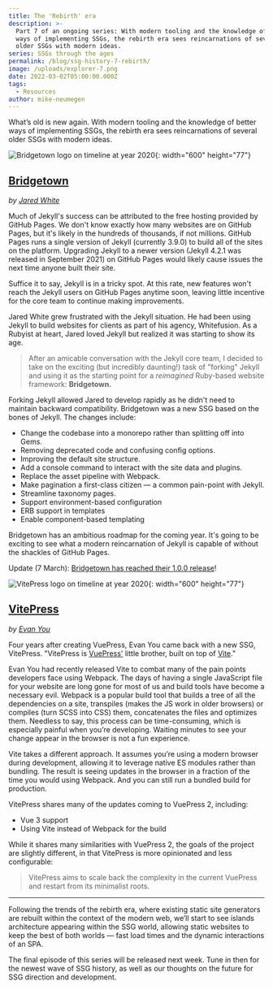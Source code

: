 ```yaml
---
title: The 'Rebirth' era
description: >-
  Part 7 of an ongoing series: With modern tooling and the knowledge of better
  ways of implementing SSGs, the rebirth era sees reincarnations of several
  older SSGs with modern ideas.
series: SSGs through the ages
permalink: /blog/ssg-history-7-rebirth/
image: /uploads/explorer-7.png
date: 2022-03-02T05:00:00.000Z
tags:
  - Resources
author: mike-neumegen
---
```

What’s old is new again. With modern tooling and the knowledge of better ways of implementing SSGs, the rebirth era sees reincarnations of several older SSGs with modern ideas.

![Bridgetown logo on timeline at year 2020](https://dam-cdn.cloudcannon.com/bridgetown-timeline.svg){: width="600" height="77"}

## **[Bridgetown](https://www.bridgetownrb.com/)**

*by [Jared White](https://github.com/jaredcwhite)*

Much of Jekyll's success can be attributed to the free hosting provided by GitHub Pages. We don't know exactly how many websites are on GitHub Pages, but it's likely in the hundreds of thousands, if not millions. GitHub Pages runs a single version of Jekyll (currently 3.9.0) to build all of the sites on the platform. Upgrading Jekyll to a newer version (Jekyll 4.2.1 was released in September 2021) on GitHub Pages would likely cause issues the next time anyone built their site.

Suffice it to say, Jekyll is in a tricky spot. At this rate, new features won't reach the Jekyll users on GitHub Pages anytime soon, leaving little incentive for the core team to continue making improvements.

Jared White grew frustrated with the Jekyll situation. He had been using Jekyll to build websites for clients as part of his agency, Whitefusion. As a Rubyist at heart, Jared loved Jekyll but realized it was starting to show its age.

> After an amicable conversation with the Jekyll core team, I decided to take on the exciting (but incredibly daunting\!) task of "forking" Jekyll and using it as the starting point for a *reimagined* Ruby-based website framework: **Bridgetown.**

Forking Jekyll allowed Jared to develop rapidly as he didn't need to maintain backward compatibility. Bridgetown was a new SSG based on the bones of Jekyll. The changes include:

* Change the codebase into a monorepo rather than splitting off into Gems.
* Removing deprecated code and confusing config options.
* Improving the default site structure.
* Add a console command to interact with the site data and plugins.
* Replace the asset pipeline with Webpack.
* Make pagination a first-class citizen — a common pain-point with Jekyll.
* Streamline taxonomy pages.
* Support environment-based configuration
* ERB support in templates
* Enable component-based templating

Bridgetown has an ambitious roadmap for the coming year. It's going to be exciting to see what a modern reincarnation of Jekyll is capable of without the shackles of GitHub Pages.

Update (7 March): [Bridgetown has reached their 1.0.0 release](https://github.com/bridgetownrb/bridgetown/releases/tag/v1.0.0)\!

![VitePress logo on timeline at year 2020](https://dam-cdn.cloudcannon.com/vitepress-timeline.svg){: width="600" height="77"}

## **[VitePress](https://vitepress.vuejs.org/)**

*by [Evan You](https://github.com/yyx990803)*

Four years after creating VuePress, Evan You came back with a new SSG, VitePress. "VitePress is [VuePress'](https://vuepress.vuejs.org/) little brother, built on top of [Vite](https://github.com/vitejs/vite)."

Evan You had recently released Vite to combat many of the pain points developers face using Webpack. The days of having a single JavaScript file for your website are long gone for most of us and build tools have become a necessary evil. Webpack is a popular build tool that builds a tree of all the dependencies on a site, transpiles (makes the JS work in older browsers) or compiles (turn SCSS into CSS) them, concatenates the files and optimizes them. Needless to say, this process can be time-consuming, which is especially painful when you’re developing. Waiting minutes to see your change appear in the browser is not a fun experience.

Vite takes a different approach. It assumes you’re using a modern browser during development, allowing it to leverage native ES modules rather than bundling. The result is seeing updates in the browser in a fraction of the time you would using Webpack. And you can still run a bundled build for production.

VitePress shares many of the updates coming to VuePress 2, including:

* Vue 3 support
* Using Vite instead of Webpack for the build

While it shares many similarities with VuePress 2, the goals of the project are slightly different, in that VitePress is more opinionated and less configurable:

> VitePress aims to scale back the complexity in the current VuePress and restart from its minimalist roots.

---

Following the trends of the rebirth era, where existing static site generators are rebuilt within the context of the modern web, we’ll start to see islands architecture appearing within the SSG world, allowing static websites to keep the best of both worlds — fast load times and the dynamic interactions of an SPA.

The final episode of this series will be released next week. Tune in then for the newest wave of SSG history, as well as our thoughts on the future for SSG direction and development.